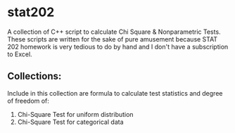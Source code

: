 # stat202
A collection of C++ script to calculate Chi Square &amp; Nonparametric Tests. These scripts are written for the sake of pure amusement because STAT 202 homework is very tedious to do by hand and I don't have a subscription to Excel. 

## Collections: 
Include in this collection are formula to calculate test statistics and degree of freedom of:
1. Chi-Square Test for uniform distribution 
2. Chi-Square Test for categorical data
